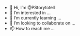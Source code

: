 - 👋 Hi, I’m @PStorytotell
- 👀 I’m interested in ...
- 🌱 I’m currently learning ...
- 💞️ I’m looking to collaborate on ...
- 📫 How to reach me ...

<!---
PStorytotell/PStorytotell is a ✨ special ✨ repository because its `README.md` (this file) appears on your GitHub profile.
You can click the Preview link to take a look at your changes.
--->

